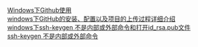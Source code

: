 










[Windows下Github使用](https://blog.csdn.net/oscar999/article/details/81878876)  
[windows下GitHub的安装、配置以及项目的上传过程详细介绍](https://www.cnblogs.com/paulwhw/p/9164382.html)  
[windows下ssh-keygen 不是内部或外部命令和打开id_rsa.pub文件](https://blog.csdn.net/a419419/article/details/80021684)  
[ssh-keygen 不是内部或外部命令](https://blog.csdn.net/zy_281870667/article/details/50443403)  


